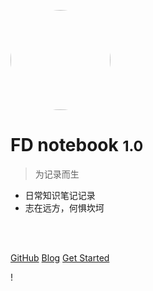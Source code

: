 <!-- 管封面的 -->

<!-- _coverpage.md -->

<img width="160px" style="border-radius: 50%" src="_img/logo.jpg"> <!--logo-->

# **FD notebook** <small>1.0</small>

> 为记录而生

- 日常知识笔记记录
- 志在远方，何惧坎坷
<br>

<span id="busuanzi_container_site_pv" style='display:none'>
    👀 本站总访问量：<span id="busuanzi_value_site_pv"></span> 次
</span>
<span id="busuanzi_container_site_uv" style='display:none'>
    | 🚴‍♂️ 本站总访客数：<span id="busuanzi_value_site_uv"></span> 人
</span>

<br>


[GitHub](https://github.com/FloatingDream1001)
[Blog](https://www.yangyuezz.top/)
[Get Started](README)

<!-- 背景图片 -->
!


<!-- 背景色 -->


